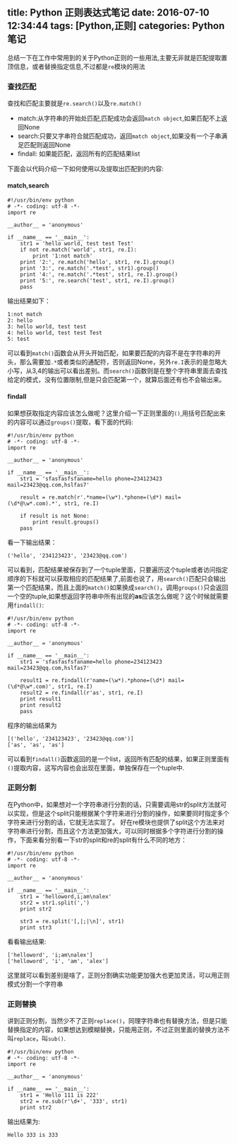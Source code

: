 title: Python 正则表达式笔记
date: 2016-07-10 12:34:44
tags: [Python,正则]
categories: Python笔记
---
总结一下在工作中常用到的关于Python正则的一些用法,主要无非就是匹配提取置顶信息，或者替换指定信息,不过都是`re`模块的用法

### 查找匹配
查找和匹配主要就是`re.search()`以及`re.match()`
* match:从字符串的开始处匹配,匹配成功会返回`match object`,如果匹配不上返回None
* search:只要又字串符合就匹配成功，返回`match object`,如果没有一个子串满足匹配则返回None
* findall: 如果能匹配，返回所有的匹配结果list

下面会以代码介绍一下如何使用以及提取出匹配到的内容:

#### match,search
```
#!/usr/bin/env python
# -*- coding: utf-8 -*-
import re

__author__ = 'anonymous'

if __name__ == '__main__':
    str1 = 'hello world, test test Test'
    if not re.match('world', str1, re.I):
        print '1:not match'
    print '2:', re.match('hello', str1, re.I).group()
    print '3:', re.match('.*test', str1).group()
    print '4:', re.match('.*test', str1, re.I).group()
    print '5:', re.search('test', str1, re.I).group()
    pass
```
输出结果如下：
```
1:not match
2: hello
3: hello world, test test
4: hello world, test test Test
5: test
```
可以看到`match()`函数会从开头开始匹配，如果要匹配的内容不是在字符串的开头，那么需要加`.*`或者类似的通配符，否则返回None，另外`re.I`表示的是忽略大小写，从3,4的输出可以看出差别。而`search()`函数则是在整个字符串里面去查找给定的模式，没有位置限制,但是只会匹配第一个，就算后面还有也不会输出来。

#### findall
如果想获取指定内容应该怎么做呢？这里介绍一下正则里面的`()`,用括号匹配出来的内容可以通过`groups()`提取，看下面的代码:
```
#!/usr/bin/env python
# -*- coding: utf-8 -*-
import re

__author__ = 'anonymous'

if __name__ == '__main__':
    str1 = 'sfasfasfsfaname=hello phone=234123423 mail=23423@qq.com,hslfas7'

    result = re.match(r'.*name=(\w*).*phone=(\d*) mail=(\d*@\w*.com).*', str1, re.I)

    if result is not None:
        print result.groups()
    pass
```
看一下输出结果：
```
('hello', '234123423', '23423@qq.com')
```
可以看到，匹配结果被保存到了一个tuple里面，只要遍历这个tuple或者访问指定顺序的下标就可以获取相应的匹配结果了,前面也说了，用`search()`匹配只会输出第一个匹配结果，而且上面的`match()`如果换成`search()`，调用`groups()`只会返回一个空的tuple,如果想返回字符串中所有出现的**as**应该怎么做呢？这个时候就需要用`findall()`:
```
#!/usr/bin/env python
# -*- coding: utf-8 -*-
import re

__author__ = 'anonymous'

if __name__ == '__main__':
    str1 = 'sfasfasfsfaname=hello phone=234123423 mail=23423@qq.com,hslfas7'

    result1 = re.findall(r'name=(\w*).*phone=(\d*) mail=(\d*@\w*.com)', str1, re.I)
    result2 = re.findall(r'as', str1, re.I)
    print result1
    print result2
    pass
```
程序的输出结果为
```
[('hello', '234123423', '23423@qq.com')]
['as', 'as', 'as']
```
可以看到`findall()`函数返回的是一个list，返回所有匹配的结果，如果正则里面有`()`提取内容，这写内容也会出现在里面，单独保存在一个tuple中.


### 正则分割
在Python中，如果想对一个字符串进行分割的话，只需要调用str的split方法就可以实现，但是这个split只能根据某个字符来进行分割的操作，如果要同时指定多个字符来进行分割的话，它就无法实现了。
好在re模块也提供了split这个方法来对字符串进行分割，而且这个方法更加强大，可以同时根据多个字符进行分割的操作，下面来看分别看一下str的split和re的split有什么不同的地方：
```
#!/usr/bin/env python
# -*- coding: utf-8 -*-
import re

__author__ = 'anonymous'

if __name__ == '__main__':
    str1 = 'helloword,i;am\nalex'
    str2 = str1.split(',')
    print str2

    str3 = re.split('[,|;|\n]', str1)
    print str3
```
看看输出结果:
```
['helloword', 'i;am\nalex']
['helloword', 'i', 'am', 'alex']
```
这里就可以看到差别是啥了，正则分割确实功能更加强大也更加灵活，可以用正则模式分割一个字符串

### 正则替换
讲到正则分割，当然少不了正则`replace()`，同理字符串也有替换方法，但是只能替换指定的内容，如果想达到模糊替换，只能用正则，不过正则里面的替换方法不叫`replace`，叫`sub()`.
```
#!/usr/bin/env python
# -*- coding: utf-8 -*-
import re

__author__ = 'anonymous'

if __name__ == '__main__':
    str1 = 'Hello 111 is 222'
    str2 = re.sub(r'\d+', '333', str1)
    print str2
```
输出结果为:
```
Hello 333 is 333
```
